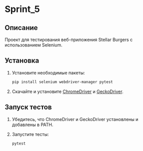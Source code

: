 # Sprint_5

## Описание

Проект для тестирования веб-приложения Stellar Burgers с использованием Selenium.

## Установка

1. Установите необходимые пакеты:
    ```bash
    pip install selenium webdriver-manager pytest
    ```

2. Скачайте и установите [ChromeDriver](https://storage.googleapis.com/chrome-for-testing-public/127.0.6533.119/win64/chromedriver-win64.zip) и [GeckoDriver](https://github.com/mozilla/geckodriver/releases).

## Запуск тестов

1. Убедитесь, что ChromeDriver и GeckoDriver установлены и добавлены в PATH.

2. Запустите тесты:
    ```bash
    pytest
    ```